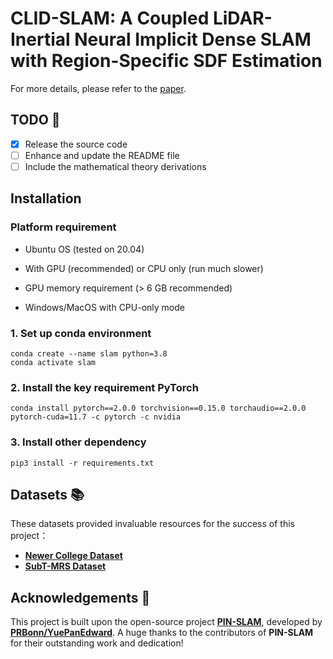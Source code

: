 # CLID-SLAM: A Coupled LiDAR-Inertial Neural Implicit Dense SLAM with Region-Specific SDF Estimation

For more details, please refer to the [paper](https://ieeexplore.ieee.org/abstract/document/10884955).

## TODO 📝

- [x] Release the source code
- [ ] Enhance and update the README file
- [ ] Include the mathematical theory derivations

## Installation

### Platform requirement
* Ubuntu OS (tested on 20.04)

* With GPU (recommended) or CPU only (run much slower)

* GPU memory requirement (> 6 GB recommended)

* Windows/MacOS with CPU-only mode


### 1. Set up conda environment

```
conda create --name slam python=3.8
conda activate slam
```

### 2. Install the key requirement PyTorch

```
conda install pytorch==2.0.0 torchvision==0.15.0 torchaudio==2.0.0 pytorch-cuda=11.7 -c pytorch -c nvidia 
```

### 3. Install other dependency

```
pip3 install -r requirements.txt
```

## Datasets 📚
These datasets provided invaluable resources for the success of this project：
- [**Newer College Dataset**](https://ori-drs.github.io/newer-college-dataset/)  
- [**SubT-MRS Dataset**](https://superodometry.com/iccv23_challenge_LiI)

## Acknowledgements 🙏

This project is built upon the open-source project [**PIN-SLAM**](https://github.com/PRBonn/PIN_SLAM), developed by [**PRBonn/YuePanEdward**](https://github.com/YuePanEdward). A huge thanks to the contributors of **PIN-SLAM** for their outstanding work and dedication!

